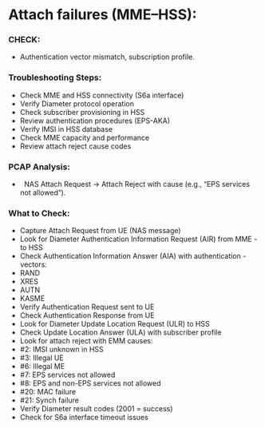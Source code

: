 #     Attach failures (MME–HSS):

### CHECK:
- Authentication vector mismatch, subscription profile.

### Troubleshooting Steps: 
- Check MME and HSS connectivity (S6a interface) 
- Verify Diameter protocol operation  
- Check subscriber provisioning in HSS 
- Review authentication procedures (EPS-AKA) 
- Verify IMSI in HSS database 
- Check MME capacity and performance 
- Review attach reject cause codes 
 

### PCAP Analysis:
-   NAS Attach Request → Attach Reject with cause (e.g., “EPS services not allowed”).

### What to Check:
- Capture Attach Request from UE (NAS message) 
- Look for Diameter Authentication Information Request (AIR) from MME - to HSS 
- Check Authentication Information Answer (AIA) with authentication - vectors: 
- RAND 
- XRES 
- AUTN 
- KASME 
- Verify Authentication Request sent to UE 
- Check Authentication Response from UE 
- Look for Diameter Update Location Request (ULR) to HSS 
- Check Update Location Answer (ULA) with subscriber profile 
- Look for attach reject with EMM causes: 
- #2: IMSI unknown in HSS 
- #3: Illegal UE 
- #6: Illegal ME 
- #7: EPS services not allowed 
- #8: EPS and non-EPS services not allowed 
- #20: MAC failure 
- #21: Synch failure 
- Verify Diameter result codes (2001 = success) 
- Check for S6a interface timeout issues 